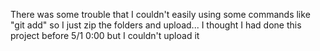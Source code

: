 There was some trouble that I couldn't easily using some commands like "git add" so I just zip the folders and upload...
I thought I had done this project before 5/1 0:00 but I couldn't upload it
